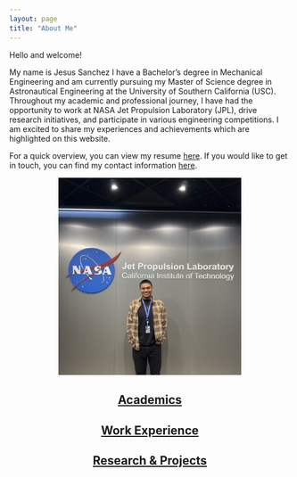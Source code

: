 ```yaml
---
layout: page
title: "About Me"
---
```


Hello and welcome! 

My name is Jesus Sanchez I have a Bachelor’s degree in Mechanical Engineering and am currently pursuing my Master of Science degree in Astronautical Engineering at the University of Southern California (USC). Throughout my academic and professional journey, I have had the opportunity to work at NASA Jet Propulsion Laboratory (JPL), drive research initiatives, and participate in various engineering competitions. I am excited to share my experiences and achievements which are highlighted on this website. 



For a quick overview, you can view my resume [here](JesusSanchez.pdf). If you would like to get in touch, you can find my contact information [here](contact.md). 

<div style="text-align: center;">
  <img src="MePic1.jpg" alt="Image" style="width: 65%;">
</div>

<div style="text-align: center;">
  
  <h2><a href="academics">Academics</a></h2>
  
  <h2><a href="/workexp/">Work Experience</a></h2>
  
  <h2><a href="projects.md">Research & Projects</a></h2>
  
</div>
